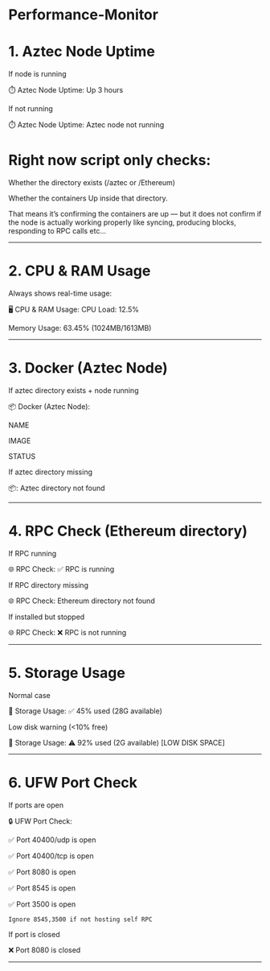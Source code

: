 
# Performance-Monitor

# 1. Aztec Node Uptime

If node is running


⏱️  Aztec Node Uptime:
Up 3 hours 

If not running


⏱️  Aztec Node Uptime:
Aztec node not running

# Right now script only checks:

Whether the directory exists (/aztec or /Ethereum)

Whether the containers Up inside that directory.

That means it’s confirming the containers are up — but it does not confirm if the node is actually working properly like syncing, producing blocks, responding to RPC calls etc...

---

# 2. CPU & RAM Usage

Always shows real-time usage:


🖥️  CPU & RAM Usage:
CPU Load: 12.5%

Memory Usage: 63.45% (1024MB/1613MB)


---

# 3. Docker (Aztec Node)

If aztec directory exists + node running


📦 Docker (Aztec Node):

NAME   

IMAGE 

STATUS

  
If aztec directory missing


📦:
Aztec directory not found


---

# 4. RPC Check (Ethereum directory)

If RPC running


🌐 RPC Check:
✅ RPC is running

If RPC directory missing


🌐 RPC Check:
Ethereum directory not found

If installed but stopped


🌐 RPC Check:
❌ RPC is not running


---

# 5. Storage Usage

Normal case


💾 Storage Usage:
✅ 45% used (28G available)

Low disk warning (<10% free)


💾 Storage Usage:
⚠️  92% used (2G available) [LOW DISK SPACE]


---

# 6. UFW Port Check

If ports are open


🔒 UFW Port Check:

✅ Port 40400/udp is open

✅ Port 40400/tcp is open

✅ Port 8080 is open

✅ Port 8545 is open

✅ Port 3500 is open

``Ignore 8545,3500 if not hosting self RPC``

If port is closed


❌ Port 8080 is closed


---
